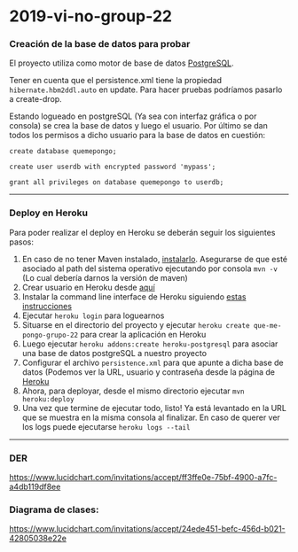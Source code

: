 # 2019-vi-no-group-22

### Creación de la base de datos para probar
El proyecto utiliza como motor de base de datos [PostgreSQL](https://www.postgresql.org/download/).

Tener en cuenta que el persistence.xml tiene la propiedad `hibernate.hbm2ddl.auto` en update. Para hacer pruebas podríamos pasarlo a create-drop.

Estando logueado en postgreSQL (Ya sea con interfaz gráfica o por consola) se crea la base de datos y luego el usuario.
Por último se dan todos los permisos a dicho usuario para la base de datos en cuestión:

`create database quemepongo;`

`create user userdb with encrypted password 'mypass';`

`grant all privileges on database quemepongo to userdb;`


---

### Deploy en Heroku
Para poder realizar el deploy en Heroku se deberán seguir los siguientes pasos:

1. En caso de no tener Maven instalado, [instalarlo](https://maven.apache.org/guides/getting-started/maven-in-five-minutes.html). Asegurarse de que esté asociado al path del sistema operativo ejecutando por consola `mvn -v` (Lo cual debería darnos la versión de maven)
1. Crear usuario en Heroku desde [aquí](https://signup.heroku.com/dc)
1. Instalar la command line interface de Heroku siguiendo [estas instrucciones](https://devcenter.heroku.com/articles/heroku-cli)
1. Ejecutar `heroku login` para loguearnos
1. Situarse en el directorio del proyecto y ejecutar `heroku create que-me-pongo-grupo-22` para crear la aplicación en Heroku
1. Luego ejecutar `heroku addons:create heroku-postgresql` para asociar una base de datos postgreSQL a nuestro proyecto
1. Configurar el archivo `persistence.xml` para que apunte a dicha base de datos (Podemos ver la URL, usuario y contraseña desde la página de [Heroku](https://dashboard.heroku.com/apps)
1. Ahora, para deployar, desde el mismo directorio ejecutar `mvn heroku:deploy`
1. Una vez que termine de ejecutar todo, listo! Ya está levantado en la URL que se muestra en la misma consola al finalizar. En caso de querer ver los logs puede ejecutarse `heroku logs --tail`

---

### DER
https://www.lucidchart.com/invitations/accept/ff3ffe0e-75bf-4900-a7fc-a4db119df8ee

### Diagrama de clases:
https://www.lucidchart.com/invitations/accept/24ede451-befc-456d-b021-42805038e22e
